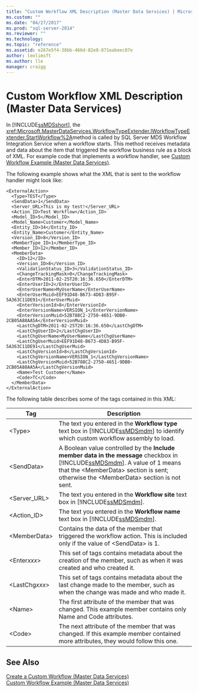 ```yaml
---
title: "Custom Workflow XML Description (Master Data Services) | Microsoft Docs"
ms.custom: ""
ms.date: "04/27/2017"
ms.prod: "sql-server-2014"
ms.reviewer: ""
ms.technology: 
ms.topic: "reference"
ms.assetid: e267e5f4-38bb-466d-82e8-871eabeec07e
author: leolimsft
ms.author: lle
manager: craigg
---
```

# Custom Workflow XML Description (Master Data Services)
  In [!INCLUDE[ssMDSshort](../../includes/ssmdsshort-md.md)], the <xref:Microsoft.MasterDataServices.WorkflowTypeExtender.IWorkflowTypeExtender.StartWorkflow%2A>method is called by SQL Server MDS Workflow Integration Service when a workflow starts. This method receives metadata and data about the item that triggered the workflow business rule as a block of XML. For example code that implements a workflow handler, see [Custom Workflow Example &#40;Master Data Services&#41;](create-a-custom-workflow-example.md).  
  
 The following example shows what the XML that is sent to the workflow handler might look like:  
  
```scr  
<ExternalAction>  
  <Type>TEST</Type>  
  <SendData>1</SendData>  
  <Server_URL>This is my test!</Server_URL>  
  <Action_ID>Test Workflow</Action_ID>  
  <Model_ID>5</Model_ID>  
  <Model_Name>Customer</Model_Name>  
  <Entity_ID>34</Entity_ID>  
  <Entity_Name>Customer</Entity_Name>  
  <Version_ID>8</Version_ID>  
  <MemberType_ID>1</MemberType_ID>  
  <Member_ID>12</Member_ID>  
  <MemberData>  
    <ID>12</ID>  
    <Version_ID>8</Version_ID>  
    <ValidationStatus_ID>3</ValidationStatus_ID>  
    <ChangeTrackingMask>0</ChangeTrackingMask>  
    <EnterDTM>2011-02-25T20:16:36.650</EnterDTM>  
    <EnterUserID>2</EnterUserID>  
    <EnterUserName>MyUserName</EnterUserName>  
    <EnterUserMuid>EEF91D48-B673-4D83-B95F-5A363C11DE91</EnterUserMuid>  
    <EnterVersionId>8</EnterVersionId>  
    <EnterVersionName>VERSION_1</EnterVersionName>  
    <EnterVersionMuid>52B788C2-2750-4651-9DB0-2CB05A88AA5A</EnterVersionMuid>  
    <LastChgDTM>2011-02-25T20:16:36.650</LastChgDTM>  
    <LastChgUserID>2</LastChgUserID>  
    <LastChgUserName>MyUserName</LastChgUserName>  
    <LastChgUserMuid>EEF91D48-B673-4D83-B95F-5A363C11DE91</LastChgUserMuid>  
    <LastChgVersionId>8</LastChgVersionId>  
    <LastChgVersionName>VERSION_1</LastChgVersionName>  
    <LastChgVersionMuid>52B788C2-2750-4651-9DB0-2CB05A88AA5A</LastChgVersionMuid>  
    <Name>Test Customer</Name>  
    <Code>TC</Code>  
  </MemberData>  
</ExternalAction>  
```  
  
 The following table describes some of the tags contained in this XML:  
  
|Tag|Description|  
|---------|-----------------|  
|\<Type>|The text you entered in the **Workflow type** text box in [!INCLUDE[ssMDSmdm](../../includes/ssmdsmdm-md.md)] to identify which custom workflow assembly to load.|  
|\<SendData>|A Boolean value controlled by the **Include member data in the message** checkbox in [!INCLUDE[ssMDSmdm](../../includes/ssmdsmdm-md.md)]. A value of 1 means that the \<MemberData> section is sent; otherwise the \<MemberData> section is not sent.|  
|<Server_URL>|The text you entered in the **Workflow site** text box in [!INCLUDE[ssMDSmdm](../../includes/ssmdsmdm-md.md)].|  
|<Action_ID>|The text you entered in the **Workflow name** text box in [!INCLUDE[ssMDSmdm](../../includes/ssmdsmdm-md.md)].|  
|\<MemberData>|Contains the data of the member that triggered the workflow action. This is included only if the value of \<SendData> is 1.|  
|\<Enter*xxx*>|This set of tags contains metadata about the creation of the member, such as when it was created and who created it.|  
|\<LastChg*xxx*>|This set of tags contains metadata about the last change made to the member, such as when the change was made and who made it.|  
|\<Name>|The first attribute of the member that was changed. This example member contains only Name and Code attributes.|  
|\<Code>|The next attribute of the member that was changed. If this example member contained more attributes, they would follow this one.|  
  
## See Also  
 [Create a Custom Workflow &#40;Master Data Services&#41;](create-a-custom-workflow-master-data-services.md)   
 [Custom Workflow Example &#40;Master Data Services&#41;](create-a-custom-workflow-example.md)  
  
  
